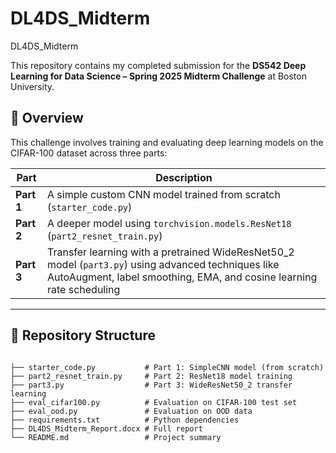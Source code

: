 # DL4DS_Midterm
DL4DS_Midterm

This repository contains my completed submission for the **DS542 Deep Learning for Data Science – Spring 2025 Midterm Challenge** at Boston University.

## 🧠 Overview

This challenge involves training and evaluating deep learning models on the CIFAR-100 dataset across three parts:

| Part | Description |
|------|-------------|
| **Part 1** | A simple custom CNN model trained from scratch (`starter_code.py`) |
| **Part 2** | A deeper model using `torchvision.models.ResNet18` (`part2_resnet_train.py`) |
| **Part 3** | Transfer learning with a pretrained WideResNet50_2 model (`part3.py`) using advanced techniques like AutoAugment, label smoothing, EMA, and cosine learning rate scheduling |

---

## 📁 Repository Structure

```

├── starter_code.py           # Part 1: SimpleCNN model (from scratch)
├── part2_resnet_train.py     # Part 2: ResNet18 model training
├── part3.py                  # Part 3: WideResNet50_2 transfer learning
├── eval_cifar100.py          # Evaluation on CIFAR-100 test set
├── eval_ood.py               # Evaluation on OOD data
├── requirements.txt          # Python dependencies
├── DL4DS_Midterm_Report.docx # Full report 
└── README.md                 # Project summary
```

